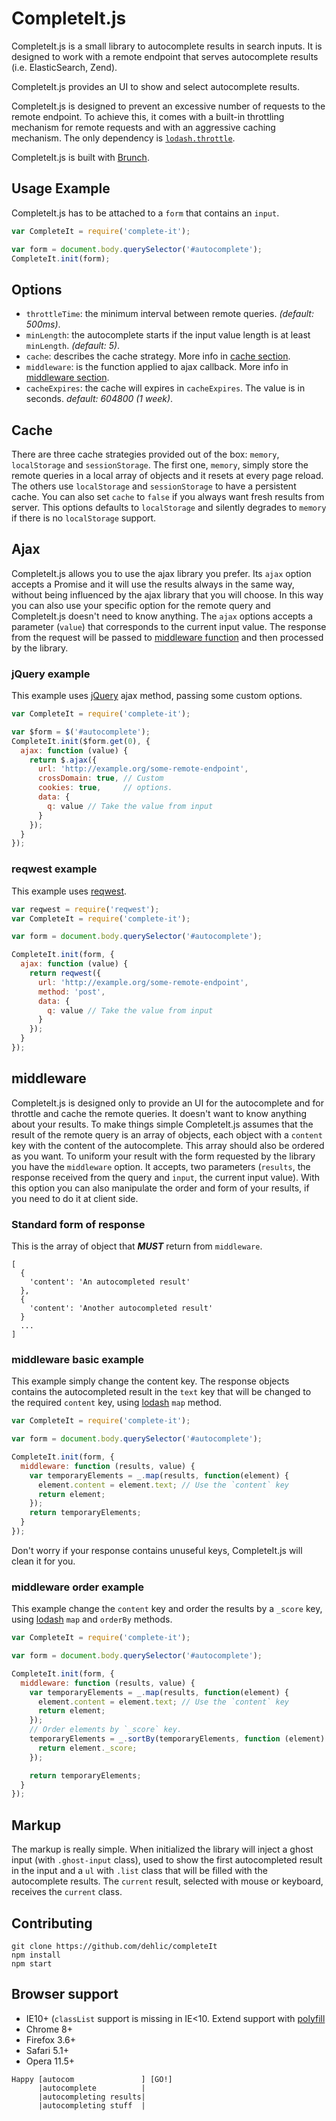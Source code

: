# CompleteIt.js


CompleteIt.js is a small library to autocomplete results in search inputs.
It is designed to work with a remote endpoint that serves autocomplete results
(i.e. ElasticSearch, Zend).

CompleteIt.js provides an UI to show and select autocomplete results.

CompleteIt.js is designed to prevent an excessive number of requests to the
remote endpoint.
To achieve this, it comes with a built-in throttling mechanism for remote requests
and with an aggressive caching mechanism.
The only dependency is [`lodash.throttle`](https://lodash.com/).

CompleteIt.js is built with [Brunch](http://brunch.io).

## Usage Example

CompleteIt.js has to be attached to a `form` that contains an `input`.

```javascript
var CompleteIt = require('complete-it');

var form = document.body.querySelector('#autocomplete');
CompleteIt.init(form);
```

## Options

*  `throttleTime`: the minimum interval between remote queries. *(default: 500ms)*.
*  `minLength`: the autocomplete starts if the input value length is at least `minLength`. *(default: 5)*.
*  `cache`: describes the cache strategy. More info in [cache section](#cache).
*  `middleware`: is the function applied to ajax callback. More info in [middleware section](#middleware).
*  `cacheExpires`: the cache will expires in `cacheExpires`. The value is in seconds. *default: 604800 (1 week)*.

## Cache

There are three cache strategies provided out of the box: `memory`, `localStorage` and `sessionStorage`.
The first one, `memory`, simply store the remote queries in a local array of objects and it
resets at every page reload.
The others use `localStorage` and `sessionStorage` to have a persistent cache.
You can also set `cache` to `false` if you always want fresh results from server.
This options defaults to `localStorage` and silently degrades to `memory` if there is no `localStorage`
support.

## Ajax

CompleteIt.js allows you to use the ajax library you prefer. 
Its `ajax` option accepts a Promise and it will use the results always in the same way,
without being influenced by the ajax library that you will choose.
In this way you can also use your specific option for the remote query and CompleteIt.js
doesn't need to know anything.
The `ajax` options accepts a parameter (`value`) that corresponds to the current input value.
The response from the request will be passed to [middleware function](#middleware) and then
processed by the library.

### jQuery example

This example uses [jQuery](https://jquery.com) ajax method, passing some custom options.
  
```javascript
var CompleteIt = require('complete-it');

var $form = $('#autocomplete');
CompleteIt.init($form.get(0), {
  ajax: function (value) {
    return $.ajax({
      url: 'http://example.org/some-remote-endpoint',
      crossDomain: true, // Custom
      cookies: true,     // options.
      data: {
        q: value // Take the value from input
      }
    });
  }
});
```

### reqwest example

This example uses [reqwest](https://github.com/ded/reqwest).
  
```javascript
var reqwest = require('reqwest');
var CompleteIt = require('complete-it');

var form = document.body.querySelector('#autocomplete');

CompleteIt.init(form, {
  ajax: function (value) {
    return reqwest({
      url: 'http://example.org/some-remote-endpoint',
      method: 'post',
      data: {
        q: value // Take the value from input
      }
    });
  }
});
```

## middleware

CompleteIt.js is designed only to provide an UI for the autocomplete and for throttle and cache
the remote queries. 
It doesn't want to know anything about your results.
To make things simple CompleteIt.js assumes that the result of the remote query is an array of objects,
each object with a `content` key with the content of the autocomplete. This array should also be ordered
as you want.
To uniform your result with the form requested by the library you have the `middleware` option.
It accepts, two parameters (`results`, the response received from the query and `input`, the current
input value).
With this option you can also manipulate the order and form of your results, if you need to do it at
client side.

### Standard form of response

This is the array of object that ***MUST*** return from `middleware`.

```
[
  {
    'content': 'An autocompleted result'
  },
  {
    'content': 'Another autocompleted result'
  }
  ...
]
```

### middleware basic example

This example simply change the content key. The response objects contains the autocompleted result
in the `text` key that will be changed to the required `content` key, using [lodash](https://lodash.com/) `map` method.

```javascript
var CompleteIt = require('complete-it');

var form = document.body.querySelector('#autocomplete');

CompleteIt.init(form, {
  middleware: function (results, value) {
    var temporaryElements = _.map(results, function(element) {
      element.content = element.text; // Use the `content` key
      return element;
    });
    return temporaryElements;
  }
});
```

Don't worry if your response contains unuseful keys, CompleteIt.js will clean it for you.


### middleware order example

This example change the `content` key and order the results by a `_score` key, using [lodash](https://lodash.com/) `map` and `orderBy`
methods.

```javascript
var CompleteIt = require('complete-it');

var form = document.body.querySelector('#autocomplete');

CompleteIt.init(form, {
  middleware: function (results, value) {
    var temporaryElements = _.map(results, function(element) {
      element.content = element.text; // Use the `content` key
      return element;
    });
    // Order elements by `_score` key.
    temporaryElements = _.sortBy(temporaryElements, function (element) {
      return element._score;
    }); 

    return temporaryElements;
  }
});
```

## Markup

The markup is really simple. When initialized the library will inject a ghost input (with `.ghost-input` class),
used to show the first autocompleted result in the input and a `ul` with `.list` class that will be filled
with the autocomplete results.
The `current` result, selected with mouse or keyboard, receives the `current` class. 

## Contributing

```
git clone https://github.com/dehlic/completeIt
npm install
npm start
```

## Browser support

* IE10+ (`classList` support is missing in IE<10. Extend support with [polyfill](https://github.com/eligrey/classList.js)
* Chrome 8+
* Firefox 3.6+
* Safari 5.1+
* Opera 11.5+

```
Happy [autocom               ] [GO!]
      |autocomplete          |
      |autocompleting results|
      |autocompleting stuff  |
```
